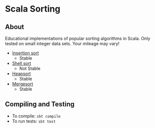 # Scala Sorting

## About
Educational implementations of popular sorting algorithms in Scala.
Only tested on small integer data sets. Your mileage may vary!
 + [Insertion sort](http://en.wikipedia.org/wiki/Insertion_sort)
   + Stable
 + [Shell sort](http://en.wikipedia.org/wiki/Shell_sort)
   + Not Stable
 + [Heapsort](http://en.wikipedia.org/wiki/Heapsort)
   + Stable
 + [Mergesort](http://en.wikipedia.org/wiki/Merge_sort)
   + Stable

## Compiling and Testing
 + To compile: `sbt compile`
 + To run tests: `sbt test`
